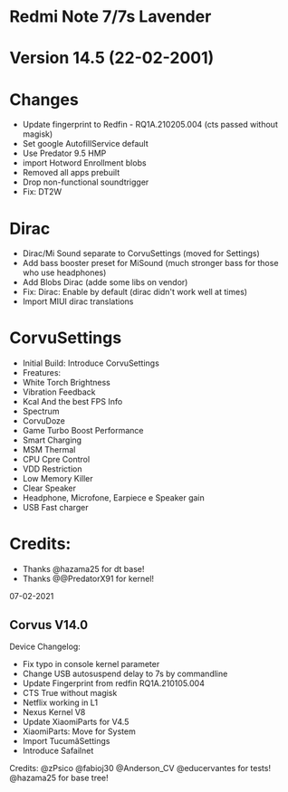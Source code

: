 # Redmi Note 7/7s Lavender 

# Version 14.5 (22-02-2001)

# Changes
  - Update fingerprint to Redfin - RQ1A.210205.004 (cts passed without magisk)
  - Set google AutofillService default
  - Use Predator 9.5 HMP
  - import Hotword Enrollment blobs
  - Removed all apps prebuilt
  - Drop non-functional soundtrigger
  - Fix: DT2W

# Dirac
   - Dirac/Mi Sound separate to CorvuSettings (moved for Settings)
   - Add bass booster preset for MiSound (much stronger bass for those who use headphones)
   - Add Blobs Dirac (adde some libs on vendor)
   - Fix: Dirac: Enable by default (dirac didn't work well at times)
   - Import MIUI dirac translations

# CorvuSettings
   - Initial Build: Introduce CorvuSettings
   - Freatures: 
   - White Torch Brightness
   - Vibration Feedback
   - Kcal And the best FPS Info
   - Spectrum
   - CorvuDoze
   - Game Turbo Boost Performance
   - Smart Charging
   - MSM Thermal
   - CPU Cpre Control
   - VDD Restriction
   - Low Memory Killer
   - Clear Speaker
   - Headphone, Microfone, Earpiece e Speaker gain
   - USB Fast charger

# Credits:
   - Thanks @hazama25 for dt base!
   - Thanks @@PredatorX91 for kernel!



07-02-2021

## Corvus V14.0
Device Changelog:

* Fix typo in console kernel parameter
* Change USB autosuspend delay to 7s by commandline
* Update Fingerprint from redfin RQ1A.210105.004
* CTS True without magisk
* Netflix working in L1
* Nexus Kernel V8
* Update XiaomiParts for V4.5
* XiaomiParts: Move for System
* Import TucumãSettings
* Introduce Safailnet

Credits: 
@zPsico @fabioj30 @Anderson_CV @educervantes for tests!
@hazama25 for base tree!
